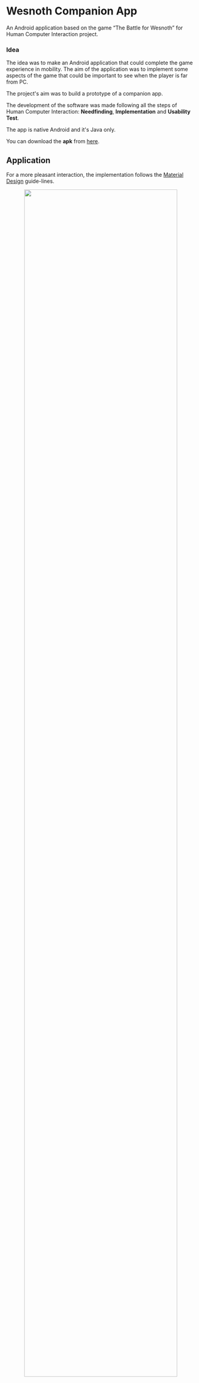 # Wesnoth Companion App
An Android application based on the game “The Battle for Wesnoth” for Human Computer Interaction project.

### Idea
The idea was to make an Android application that could complete the game
experience in mobility. The aim of the application was to implement some aspects of the game that could be 
important to see when the player is far from PC.

The project's aim was to build a prototype of a companion app.

The development of the software was made following all the steps of 
Human Computer Interaction: **Needfinding**, **Implementation** and **Usability Test**.

The app is native Android and it's Java only.

You can download the **apk** from [here](https://drive.google.com/uc?id=12Tm2x7RB4jRTWdUQuTOb91rGsO2_0Enc&export=download).

## Application
For a more pleasant interaction, the implementation follows the [Material Design](https://material.io/design/) guide-lines.

<p align="center">
<img  src="https://i.imgur.com/G9xhJ1J.png" width="90%" height="90%"/>
</p>

<p align="center">
<img  src="https://i.imgur.com/M72yOeL.png" width="90%" height="90%"/>
</p>

## Usability test
Usability is about testing the app to evaluate the functionality of the
prototype.
The testers are the same persons interviewed in the needfinding phase.

The test was made by 2 step:
* a first step where the tester were free to use the app like they wanted;
* and a scripted test where the tester had to satisfy some goals.

The results are shown in the figure below:
<p align="center">
<img  src="https://i.imgur.com/KEJZKug.png" width="100%" height="100%"/>
</p>

## Documents
A copy of the project document (italian) can be found 
<a href="https://github.com/SestoAle/Wesnoth-Companion-App/raw/master/documents/article.pdf" download="article.pdf">here</a>.

A copy of the project presentation can be found
<a href="https://github.com/SestoAle/Wesnoth-Companion-App/raw/master/documents/presentation.pdf" download="presentation.pdf">here</a>.

## License
Licensed under the term of [MIT License](https://github.com/SestoAle/Wesnoth-Companion-App/blob/master/LICENSE).


